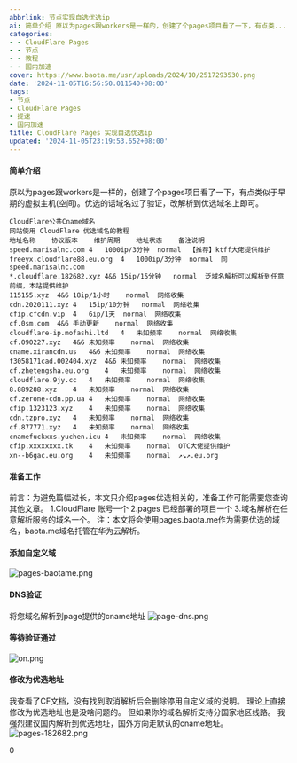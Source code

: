 ```yaml
---
abbrlink: 节点实现自选优选ip
ai: 简单介绍 原以为pages跟workers是一样的，创建了个pages项目看了一下，有点类...
categories:
- - CloudFlare Pages
- - 节点
- - 教程
- - 国内加速
cover: https://www.baota.me/usr/uploads/2024/10/2517293530.png
date: '2024-11-05T16:56:50.011540+08:00'
tags:
- 节点
- CloudFlare Pages
- 提速
- 国内加速
title: CloudFlare Pages 实现自选优选ip
updated: '2024-11-05T23:19:53.652+08:00'
---
```

#### 简单介绍

原以为pages跟workers是一样的，创建了个pages项目看了一下，有点类似于早期的虚拟主机(空间)。优选的话域名过了验证，改解析到优选域名上即可。

```
CloudFlare公共Cname域名
网站使用 CloudFlare 优选域名的教程
地址名称	协议版本	维护周期	地址状态	备注说明
speed.marisalnc.com	4	1000ip/3分钟	normal	【推荐】ktff大佬提供维护
freeyx.cloudflare88.eu.org	4	1000ip/3分钟	normal	同speed.marisalnc.com
*.cloudflare.182682.xyz	4&6	15ip/15分钟	normal	泛域名解析可以解析到任意前缀，本站提供维护
115155.xyz	4&6	18ip/1小时	normal	网络收集
cdn.2020111.xyz	4	15ip/10分钟	normal	网络收集
cfip.cfcdn.vip	4	6ip/1天	normal	网络收集
cf.0sm.com	4&6	手动更新	normal	网络收集
cloudflare-ip.mofashi.ltd	4	未知频率	normal	网络收集
cf.090227.xyz	4&6	未知频率	normal	网络收集
cname.xirancdn.us	4&6	未知频率	normal	网络收集
f3058171cad.002404.xyz	4&6	未知频率	normal	网络收集
cf.zhetengsha.eu.org	4	未知频率	normal	网络收集
cloudflare.9jy.cc	4	未知频率	normal	网络收集
8.889288.xyz	4	未知频率	normal	网络收集
cf.zerone-cdn.pp.ua	4	未知频率	normal	网络收集
cfip.1323123.xyz	4	未知频率	normal	网络收集
cdn.tzpro.xyz	4	未知频率	normal	网络收集
cf.877771.xyz	4	未知频率	normal	网络收集
cnamefuckxxs.yuchen.icu	4	未知频率	normal	网络收集
cfip.xxxxxxxx.tk	4	未知频率	normal	OTC大佬提供维护
xn--b6gac.eu.org	4	未知频率	normal	↗↘↗.eu.org
```

#### 准备工作

前言：为避免篇幅过长，本文只介绍pages优选相关的，准备工作可能需要您查询其他文章。
1.CloudFlare 账号一个
2.pages 已经部署的项目一个
3.域名解析在任意解析服务的域名一个。
注：本文将会使用pages.baota.me作为需要优选的域名，baota.me域名托管在华为云解析。

#### 添加自定义域

![pages-baotame.png](https://www.baota.me/usr/uploads/2024/10/2517293530.png "pages-baotame.png")

#### DNS验证

将您域名解析到page提供的cname地址
![page-dns.png](https://www.baota.me/usr/uploads/2024/10/983170240.png "page-dns.png")

#### 等待验证通过

![on.png](https://www.baota.me/usr/uploads/2024/10/3088367770.png "on.png")

#### 修改为优选地址

我查看了CF文档，没有找到取消解析后会删除停用自定义域的说明。
理论上直接修改为优选地址也是没啥问题的。
但如果你的域名解析支持分国家地区线路。
我强烈建议国内解析到优选地址，国外方向走默认的cname地址。
![pages-182682.png](https://www.baota.me/usr/uploads/2024/10/1954513842.png "pages-182682.png")

0
